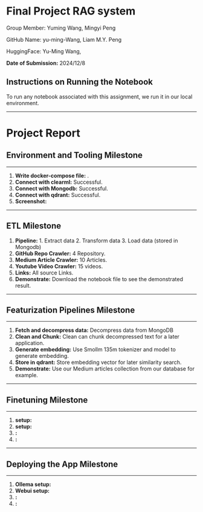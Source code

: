 # Final Project RAG system

Group Member: Yuming Wang, Mingyi Peng

GitHub Name: yu-ming-Wang, Liam M.Y. Peng

HuggingFace: Yu-Ming Wang, 

**Date of Submission:** 2024/12/8

## Instructions on Running the Notebook
To run any notebook associated with this assignment, we run it in our local environment.

---
# Project Report

## Environment and Tooling Milestone
---
1. **Write docker-compose file:** .
2. **Connect with clearml:**  Successful.
3. **Connect with Mongodb:** Successful.
4. **Connect with qdrant:** Successful.
5. **Screenshot:**

---

## ETL Milestone
1. **Pipeline:** 1. Extract data 2. Transform data 3. Load data (stored in Mongodb)
2. **GitHub Repo Crawler:** 4 Repository.
3. **Medium Article Crawler:** 10 Articles.
4. **Youtube Video Crawler:** 15 videos.
5. **Links:** All source Links.
6. **Demonstrate:** Download the notebook file to see the demonstrated result.
---

## Featurization Pipelines Milestone
---
1. **Fetch and decompress data:** Decompress data from MongoDB
2. **Clean and Chunk:** Clean can chunk decompressed text for a later application.
3. **Generate embedding:** Use Smollm 135m tokenizer and model to generate embedding.
4. **Store in qdrant:** Store embedding vector for later similarity search.
5. **Demonstrate:** Use our Medium articles collection from our database for example. 

---

## Finetuning Milestone
---
1. **setup:** 
2. **setup:** 
3. **:** 
4. **:**
---

## Deploying the App Milestone
---
1. **Ollema setup:** 
2. **Webui setup:** 
3. **:** 
4. **:**  
